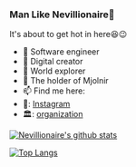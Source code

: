 ### Man Like Nevillionaire👋
It's about to get hot in here:satisfied::wink:
- 🔭 Software engineer
- 🌱 Digital creator
- 🧡 World explorer
- :muscle: The holder of Mjolnir 
- 📫 Find me here:
-    🏢: [Instagram](https://www.instagram.com/nevillionaire)
-    🏛️: [organization](https://www.plausemedia.co.ke)

[![Nevillionaire's github stats](https://github-readme-stats.vercel.app/api?username=Nevillionaire&count_private=true&show_icons=true&theme=radical&hide_rank=false)](https://github.com/Nevillionaire/github-readme-stats)


[![Top Langs](https://github-readme-stats.vercel.app/api/top-langs/?username=Nevillionaire)](https://github.com/Nevillionaire/github-readme-stats)
